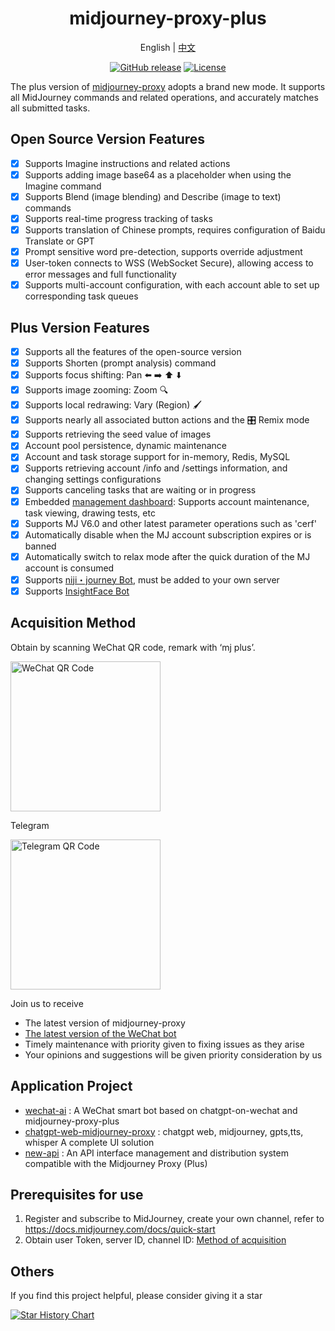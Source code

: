 <div align="center">

<h1 align="center">midjourney-proxy-plus</h1>

English | [中文](./README_CN.md)

[![GitHub release](https://img.shields.io/static/v1?label=release&message=v3.8.2&color=blue)](https://github.com/litter-coder/midjourney-proxy-plus)
[![License](https://img.shields.io/badge/license-Apache%202-4EB1BA.svg)](https://www.apache.org/licenses/LICENSE-2.0.html)

</div>

The plus version of [midjourney-proxy](https://github.com/novicezk/midjourney-proxy) adopts a brand new mode. It supports all MidJourney commands and related operations, and accurately matches all submitted tasks.

## Open Source Version Features
- [x] Supports Imagine instructions and related actions
- [x] Supports adding image base64 as a placeholder when using the Imagine command
- [x] Supports Blend (image blending) and Describe (image to text) commands
- [x] Supports real-time progress tracking of tasks
- [x] Supports translation of Chinese prompts, requires configuration of Baidu Translate or GPT
- [x] Prompt sensitive word pre-detection, supports override adjustment
- [x] User-token connects to WSS (WebSocket Secure), allowing access to error messages and full functionality
- [x] Supports multi-account configuration, with each account able to set up corresponding task queues

## Plus Version Features
- [x] Supports all the features of the open-source version
- [x] Supports Shorten (prompt analysis) command
- [x] Supports focus shifting: Pan ⬅️ ➡️ ⬆️ ⬇️
- [x] Supports image zooming: Zoom 🔍
- [x] Supports local redrawing: Vary (Region) 🖌
- [x] Supports nearly all associated button actions and the 🎛️ Remix mode
- [x] Supports retrieving the seed value of images
- [x] Account pool persistence, dynamic maintenance
- [x] Account and task storage support for in-memory, Redis, MySQL
- [x] Supports retrieving account /info and /settings information, and changing settings configurations
- [x] Supports canceling tasks that are waiting or in progress
- [x] Embedded [management dashboard](https://github.com/litter-coder/midjourney-proxy-admin): Supports account maintenance, task viewing, drawing tests, etc
- [x] Supports MJ V6.0 and other latest parameter operations such as 'cerf'
- [x] Automatically disable when the MJ account subscription expires or is banned
- [x] Automatically switch to relax mode after the quick duration of the MJ account is consumed
- [x] Supports [niji・journey Bot](https://discord.com/invite/nijijourney), must be added to your own server
- [x] Supports [InsightFace Bot](https://discord.com/api/oauth2/authorize?client_id=1090660574196674713&permissions=274877945856&scope=bot)

## Acquisition Method

Obtain by scanning WeChat QR code, remark with ‘mj plus’.

 <img src="https://raw.githubusercontent.com/litter-coder/midjourney-proxy-plus/main/docs/manager-qrcode.jpeg" width="240" alt="WeChat QR Code"/>

Telegram

 <img src="https://raw.githubusercontent.com/litter-coder/midjourney-proxy-plus/main/docs/telegram-qrcode.png" width="240" alt="Telegram QR Code"/>

Join us to receive

- The latest version of midjourney-proxy
- [The latest version of the WeChat bot](https://github.com/litter-coder/wechat-ai)
- Timely maintenance with priority given to fixing issues as they arise
- Your opinions and suggestions will be given priority consideration by us

## Application Project
- [wechat-ai](https://github.com/litter-coder/wechat-ai) : A WeChat smart bot based on chatgpt-on-wechat and midjourney-proxy-plus
- [chatgpt-web-midjourney-proxy](https://github.com/Dooy/chatgpt-web-midjourney-proxy) : chatgpt web, midjourney, gpts,tts, whisper A complete UI solution
- [new-api](https://github.com/Calcium-Ion/new-api) : An API interface management and distribution system compatible with the Midjourney Proxy (Plus)

## Prerequisites for use
1. Register and subscribe to MidJourney, create your own channel, refer to https://docs.midjourney.com/docs/quick-start
2. Obtain user Token, server ID, channel ID: [Method of acquisition](./docs/discord-params.md)

## Others
If you find this project helpful, please consider giving it a star

[![Star History Chart](https://api.star-history.com/svg?repos=litter-coder/midjourney-proxy-plus&type=Date)](https://star-history.com/#litter-coder/midjourney-proxy-plus&Date)
